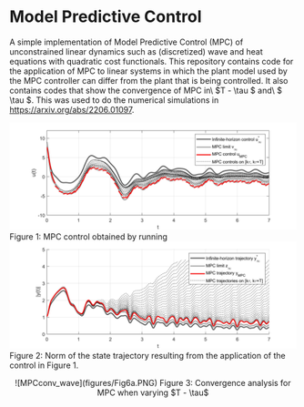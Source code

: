 # Model Predictive Control
A simple implementation of Model Predictive Control (MPC) of unconstrained linear dynamics such as (discretized) wave and heat equations with quadratic cost functionals. 
This repository contains code for the application of MPC to linear systems in which the plant model used by the MPC controller can differ from the plant that is being controlled. It also contains codes that show the convergence of MPC in\ $T - \tau $ and\ $ \tau $. This was used to do the numerical simulations in https://arxiv.org/abs/2206.01097. 



<!-- [MPC_wave](figures/MPC_T=41250_tau=1250.jpeg)
%[MPCX_wave](figures/MPCX_T=41250_tau=1250.jpeg)

%![MPCA_wave](figures/MPCA_T=41250_tau=1250.jpeg)
%![MPCAX_wave](figures/MPCAX_T=41250_tau=1250.jpeg) -->

![MPCw_wave](figures/MPCw_T=41250_tau=1250.jpeg)
Figure 1: MPC control obtained by running 
![MPCwX_wave](figures/MPCwX_T=41250_tau=1250.jpeg)
Figure 2: Norm of the state trajectory resulting from the application of the control in Figure 1. 

<p align="center">
![MPCconv_wave](figures/Fig6a.PNG)
Figure 3: Convergence analysis for MPC when varying $T - \tau$
</p>

<!-- ![MPCconvw_wave](figures/Fig6b.PNG)
![MPCconvA_wave](figures/Fig6c.PNG) -->
